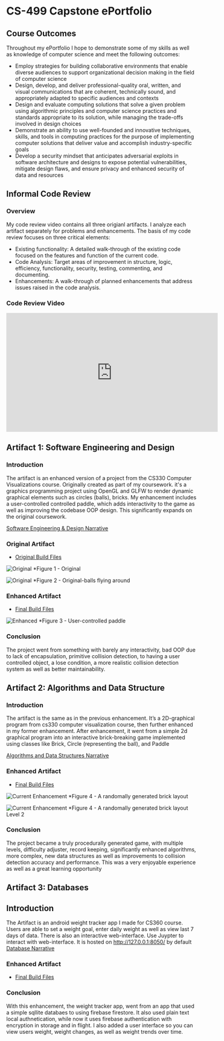# CS-499 Capstone ePortfolio

## Course Outcomes

Throughout my ePortfolio I hope to demonstrate some of my skills as well as  knowledge of computer science and meet the following outcomes:

* Employ strategies for building collaborative environments that enable diverse audiences to support organizational decision making in the field of computer science
* Design, develop, and deliver professional-quality oral, written, and visual communications that are coherent, technically sound, and appropriately adapted to specific audiences and contexts
* Design and evaluate computing solutions that solve a given problem using algorithmic principles and computer science practices and standards appropriate to its solution, while managing the trade-offs involved in design choices
* Demonstrate an ability to use well-founded and innovative techniques, skills, and tools in computing practices for the purpose of implementing computer solutions that deliver value and accomplish industry-specific goals
* Develop a security mindset that anticipates adversarial exploits in software architecture and designs to expose potential vulnerabilities, mitigate design flaws, and ensure privacy and enhanced security of data and resources

## Informal Code Review

### Overview

My code review video contains all three origianl artifacts. I analyze each artifact separately for problems and enhancements.
The basis of my code review focuses on three critical elements:

- Existing functionality: A detailed walk-through of the existing code focused on the features and function of the current code.
- Code Analysis: Target areas of improvement in structure, logic, efficiency, functionality, security, testing, commenting, and documenting.
- Enhancements: A walk-through of planned enhancements that address issues raised in the code analysis.

### Code Review Video

<iframe width="560" height="315" src="https://www.youtube.com/embed/4MZ7GAVOqXw" frameborder="0" allow="autoplay; encrypted-media" allowfullscreen></iframe>

## Artifact 1: Software Engineering and Design

### Introduction

The artifact is an enhanced version of a project from the CS330 Computer Visualizations course. Originally created as part of my coursework. 
it's a graphics programming project using OpenGL and GLFW to render dynamic graphical elements such as circles (balls), bricks. My enhancement includes a user-controlled controlled paddle, which adds interactivity to the game as well as improving the codebase OOP design. This significantly expands on the original coursework.

[Software Engineering & Design Narrative](https://github.com/ibra9kadabrah/cs-499/tree/main/Narratives/Software%20engineering%20%26%20Design%20Narrative.docx)

### Original Artifact
- [Original Build Files](https://github.com/ibra9kadabrah/cs-499/tree/main/ArtifactOne/original)

![Original](./images/original.png)
*Figure 1 - Original

![Original](./images/original2.png)
*Figure 2 - Original-balls flying around


### Enhanced Artifact
- [Final Build Files](https://github.com/ibra9kadabrah/cs-499/tree/main/ArtifactOne/enhanced)

![Enhanced](./images/ArtifactOne-Paddle.png)
*Figure 3 - User-controlled paddle

### Conclusion

The project went from something with barely any interactivity, bad OOP due to lack of encapsulation, primitive collision detection, to having a user controlled object, a lose condition, a more realistic collision detection system as well as better maintainability.

## Artifact 2: Algorithms and Data Structure

### Introduction

The artifact is the same as in the previous enhancement. It’s a 2D-graphical program from cs330 computer visualization course, then further enhanced in my former enhancement. After enhancement, it went from a simple 2d graphical program into an interactive brick-breaking game implemented using classes like Brick, Circle (representing the ball), and Paddle

[Algorithms and Data Structures Narrative](https://github.com/ibra9kadabrah/cs-499/tree/main/Narratives/Algorithms%20and%20Data%20Structures%20Narrative.docx)

### Enhanced Artifact
- [Final Build Files](https://github.com/ibra9kadabrah/cs-499/tree/main/ArtifactTwo/enhanced)


![Current Enhancement](./images/ArtifactTwo.png)
*Figure 4 - A randomally generated brick layout

![Current Enhancement](./images/ArtifactTwo-lvl2.png)
*Figure 4 - A randomally generated brick layout Level 2

### Conclusion

The project became a truly procedurally generated game, with multiple levels, difficulty adjuster, record keeping, significantly enhanced algorithms, more complex, new data structures as well as improvements to collision detection accuracy and performance. This was a very enjoyable experience as well as a great learning opportunity


## Artifact 3: Databases

## Introduction

The Artifact is an android weight tracker app I made for CS360 course. Users are able to set a weight goal, enter daily weight as well as view last 7 days of data. There is also an interactive web-interface.
Use Juypter to interact with web-interface. It is hosted on http://127.0.0.1:8050/ by default
[Database Narrative](https://github.com/ibra9kadabrah/cs-499/tree/main/Narratives/Database%20Narrative.docx)
### Enhanced Artifact
- [Final Build Files](https://github.com/ibra9kadabrah/cs-499/tree/main/ArtifactThree/enhanced)


### Conclusion

With this enhancement, the weight tracker app, went from an app that used a simple sqllite databaes to using firebase firestore. It also used plain text local authnetication, while now it uses firebase authentication with encryption in storage and in flight. I also added a user interface so you can view users weight, weight changes, as well as weight trends over time.